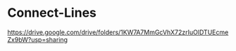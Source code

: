 # Connect-Lines

https://drive.google.com/drive/folders/1KW7A7MmGcVhX72zrIuOlDTUEcmeZx9bW?usp=sharing
